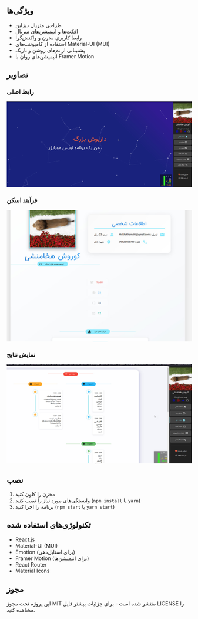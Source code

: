## ویژگی‌ها

- طراحی متریال دیزاین
- افکت‌ها و انیمیشن‌های متریال
- رابط کاربری مدرن و واکنش‌گرا
- استفاده از کامپوننت‌های Material-UI (MUI)
- پشتیبانی از تم‌های روشن و تاریک
- انیمیشن‌های روان با Framer Motion

## تصاویر

### رابط اصلی

![رابط اصلی اسکنر](./imageReadme/2025-03-10_12-34-33.jpg)

### فرآیند اسکن

![فرآیند اسکن](./imageReadme/2025-03-10_12-34-50.jpg)

### نمایش نتایج

![نمایش نتایج](./imageReadme/2025-03-10_12-35-06.jpg)

## نصب

1. مخزن را کلون کنید
2. وابستگی‌های مورد نیاز را نصب کنید (`npm install` یا `yarn`)
3. برنامه را اجرا کنید (`npm start` یا `yarn start`)

## تکنولوژی‌های استفاده شده

- React.js
- Material-UI (MUI)
- Emotion (برای استایل‌دهی)
- Framer Motion (برای انیمیشن‌ها)
- React Router
- Material Icons

## مجوز

این پروژه تحت مجوز MIT منتشر شده است - برای جزئیات بیشتر فایل LICENSE را مشاهده کنید.
